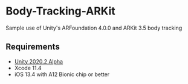 # Body-Tracking-ARKit
Sample use of Unity's ARFoundation 4.0.0 and ARKit 3.5 body tracking

## Requirements ##
* [Unity 2020.2 Alpha](https://unity3d.com/alpha/2020.2a)
* Xcode 11.4
* iOS 13.4 with A12 Bionic chip or better
